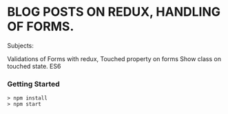 # BLOG POSTS ON REDUX, HANDLING OF FORMS.

Subjects:

Validations of Forms with redux,
Touched property on forms
Show class on touched state.
ES6

### Getting Started
```
> npm install
> npm start
```
